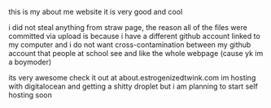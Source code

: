 this is my about me website it is very good and cool

i did not steal anything from straw page, the reason all of the files were committed via upload is because i have a different github account linked to my computer and i do not want cross-contamination between my github account that people at school see and like the whole webpage (cause yk im a boymoder)

its very awesome check it out at about.estrogenizedtwink.com im hosting with digitalocean and getting a shitty droplet but i am planning to start self hosting soon
